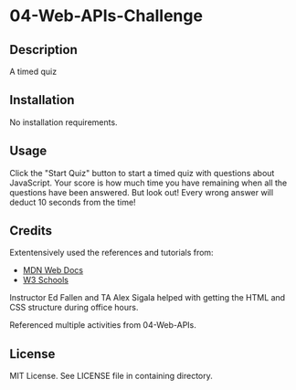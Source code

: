 # 04-Web-APIs-Challenge

## Description

A timed quiz

## Installation

No installation requirements.

## Usage

Click the "Start Quiz" button to start a timed quiz with questions about JavaScript.
Your score is how much time you have remaining when all the questions have been answered.
But look out! Every wrong answer will deduct 10 seconds from the time!

## Credits

Extentensively used the references and tutorials from:

- [MDN Web Docs](https://developer.mozilla.org/en-US/docs/Web/JavaScript)
- [W3 Schools](https://www.w3schools.com/jsref/default.asp)

Instructor Ed Fallen and TA Alex Sigala helped with getting the HTML and CSS structure during office hours.

Referenced multiple activities from 04-Web-APIs.

## License

MIT License.
See LICENSE file in containing directory.
